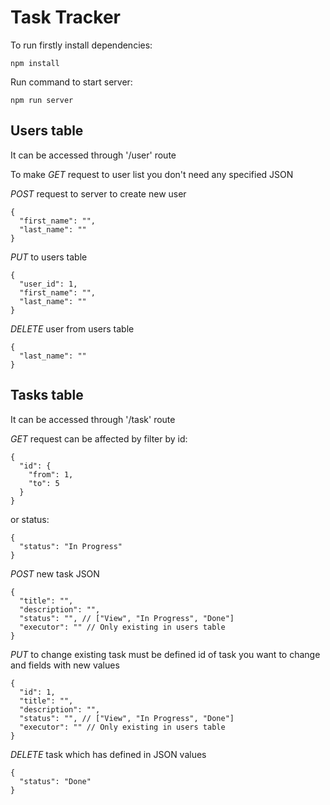 # Task Tracker
To run firstly install dependencies:
```
npm install
```
Run command to start server:
```
npm run server
```

## Users table

It can be accessed through '/user' route

To make _GET_ request to user list you don't need any specified JSON

_POST_ request to server to create new user
```
{
  "first_name": "",
  "last_name": ""
}
```
_PUT_ to users table
```
{
  "user_id": 1,
  "first_name": "",
  "last_name": ""
}
```
_DELETE_ user from users table
```
{
  "last_name": ""
}
```

## Tasks table

It can be accessed through '/task' route

_GET_ request can be affected by filter by id:
```
{
  "id": {
    "from": 1,
    "to": 5
  }
}
```
or status:
```
{
  "status": "In Progress"
}
```
_POST_ new task JSON
```
{
  "title": "",
  "description": "",
  "status": "", // ["View", "In Progress", "Done"]
  "executor": "" // Only existing in users table
}
```
_PUT_ to change existing task must be defined id of task you want to change and fields with new values
```
{
  "id": 1,
  "title": "",
  "description": "",
  "status": "", // ["View", "In Progress", "Done"]
  "executor": "" // Only existing in users table
}
```
_DELETE_ task which has defined in JSON values
```
{
  "status": "Done"
}
```
